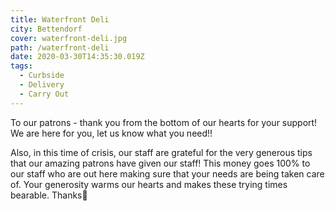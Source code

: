 ```yaml
---
title: Waterfront Deli
city: Bettendorf
cover: waterfront-deli.jpg
path: /waterfront-deli
date: 2020-03-30T14:35:30.019Z
tags:
  - Curbside
  - Delivery
  - Carry Out
---
```

To our patrons - thank you from the bottom of our hearts for your support! We are here for you, let us know what you need!!

Also, in this time of crisis, our staff are grateful for the very generous tips that our amazing patrons have given our staff! This money goes 100% to our staff who are out here making sure that your needs are being taken care of. Your generosity warms our hearts and makes these trying times bearable. Thanks💙